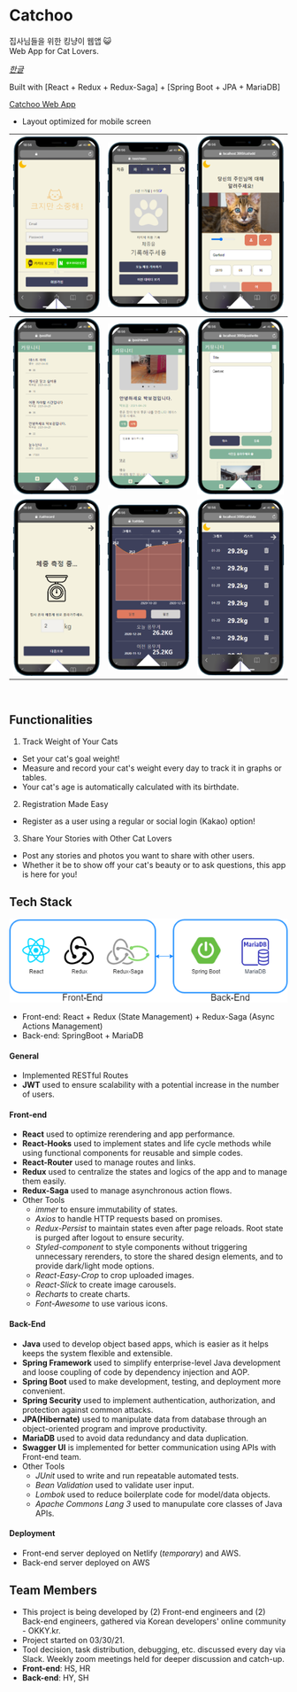 # Catchoo
집사님들을 위한 킹냥이 웹앱 😺
<br />
Web App for Cat Lovers.
<br />

[*한글*](https://github.com/asroq1/Project_Cats/blob/master/README.ko.md)

Built with [React + Redux + Redux-Saga] + [Spring Boot + JPA + MariaDB]

[Catchoo Web App](http://catchoo-client-server.s3-website.ap-northeast-2.amazonaws.com/)

* Layout optimized for mobile screen



![home](./cat-app-client/public/readMeImg/Catchoo_home.png)|![main](./cat-app-client/public/readMeImg/Catchoo_main.png)|![add](./cat-app-client/public/readMeImg/Catchoo_add.png)
:---:|:---:|:---:
![post-list](./cat-app-client/public/readMeImg/Catchoo_post_list.png)|![post-view](./cat-app-client/public/readMeImg/Catchoo_post_view.png)|![post_write](./cat-app-client/public/readMeImg/Catchoo_post_write.png)
![weight-add](./cat-app-client/public/readMeImg/Catchoo_weight.png)|![weight-graph](./cat-app-client/public/readMeImg/Catchoo_weight-graph.png)|![weight-list](./cat-app-client/public/readMeImg/Catchoo_weight_list.png)

<br />

## Functionalities
1. Track Weight of Your Cats
- Set your cat's goal weight!
- Measure and record your cat's weight every day to track it in graphs or tables.
- Your cat's age is automatically calculated with its birthdate.

2. Registration Made Easy
- Register as a user using a regular or social login (Kakao) option!

3. Share Your Stories with Other Cat Lovers
- Post any stories and photos you want to share with other users.
- Whether it be to show off your cat's beauty or to ask questions, this app is here for you! <br />

## Tech Stack
![Catchoo_Tech_Stack](./cat-app-client/public/readMeImg/Catchoo_tech_stack.png)

- Front-end: React + Redux (State Management) + Redux-Saga (Async Actions Management)
- Back-end: SpringBoot + MariaDB

#### General
- Implemented RESTful Routes 
- **JWT** used to ensure scalability with a potential increase in the number of users.<br/>

#### Front-end
- **React** used to optimize rerendering and app performance.
- **React-Hooks** used to implement states and life cycle methods while using functional components for reusable and simple codes.
- **React-Router** used to manage routes and links.
- **Redux** used to centralize the states and logics of the app and to manage them easily.
- **Redux-Saga** used to manage asynchronous action flows.
- Other Tools
  * _immer_ to ensure immutability of states.
  * _Axios_ to handle HTTP requests based on promises.
  * _Redux-Persist_ to maintain states even after page reloads. Root state is purged after logout to ensure security.
  * _Styled-component_ to style components without triggering unnecessary rerenders, to store the shared design elements, and to provide dark/light mode options.
  * _React-Easy-Crop_ to crop uploaded images.
  * _React-Slick_ to create image carousels.
  * _Recharts_ to create charts.
  * _Font-Awesome_  to use various icons.

#### Back-End
- **Java** used to develop object based apps, which is easier as it helps keeps the system flexible and extensible.
- **Spring Framework** used to simplify enterprise-level Java development and loose coupling of code by dependency injection and AOP.
- **Spring Boot** used to make development, testing, and deployment more convenient.
- **Spring Security** used to implement authentication, authorization, and protection against common attacks.
- **JPA(Hibernate)** used to manipulate data from database through an object-oriented program and improve productivity.
- **MariaDB** used to avoid data redundancy and data duplication.
- **Swagger UI** is implemented for better communication using APIs with Front-end team.
- Other Tools
  - *JUnit* used to write and run repeatable automated tests.
  - *Bean Validation* used to validate user input.
  - *Lombok* used to reduce boilerplate code for model/data objects. 
  - *Apache Commons Lang 3* used to manupulate core classes of Java APIs.

#### Deployment
- Front-end server deployed on Netlify (*temporary*) and AWS.
- Back-end server deployed on AWS <br/>

## Team Members

- This project is being developed by (2) Front-end engineers and (2) Back-end engineers, gathered via Korean developers' online community - OKKY.kr.
- Project started on 03/30/21.
- Tool decision, task distribution, debugging, etc. discussed every day via Slack. Weekly zoom meetings held for deeper discussion and catch-up.
- **Front-end**: HS, HR
- **Back-end**: HY, SH <br />
